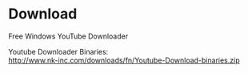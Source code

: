 # Download
Free Windows YouTube Downloader

Youtube Downloader Binaries:<br/>
http://www.nk-inc.com/downloads/fn/Youtube-Download-binaries.zip
